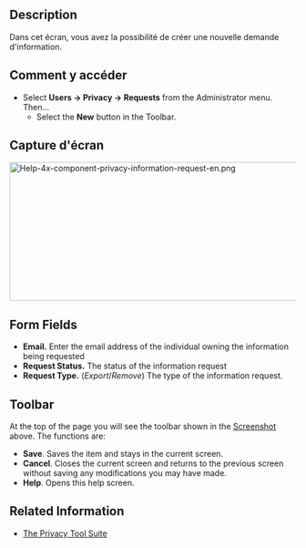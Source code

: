 <!-- Filename: Help4.x:Privacy:_New_Information_Request / Display title: Confidentialité : Nouvelle demande d'information -->

## Description

Dans cet écran, vous avez la possibilité de créer une nouvelle demande
d'information.

## Comment y accéder

- Select **Users **→** Privacy **→** Requests** from the Administrator
  menu. Then...
  - Select the **New** button in the Toolbar.

## Capture d'écran

<img
src="https://docs.joomla.org/images/a/af/Help-4x-component-privacy-information-request-en.png"
decoding="async" data-file-width="800" data-file-height="243"
width="800" height="243"
alt="Help-4x-component-privacy-information-request-en.png" />

## Form Fields

- **Email.** Enter the email address of the individual owning the
  information being requested
- **Request Status.** The status of the information request
- **Request Type.** (*Export*/*Remove*) The type of the information
  request.

## Toolbar

At the top of the page you will see the toolbar shown in the
[Screenshot](#Screenshot) above. The functions are:

- **Save**. Saves the item and stays in the current screen.
- **Cancel**. Closes the current screen and returns to the previous
  screen without saving any modifications you may have made.
- **Help**. Opens this help screen.

## Related Information

- [The Privacy Tool
  Suite](https://docs.joomla.org/J3.x:Privacy/en "J3.x:Privacy/en")
